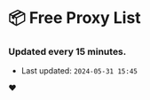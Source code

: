 # :package: Free Proxy List
### Updated every 15 minutes.

- Last updated: `2024-05-31 15:45`

:heart:
